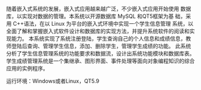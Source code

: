 随着嵌入式系统的发展，嵌入式应用越来越广泛，不少嵌入式应用开始使用
数据库，以实现对数据的管理。本系统以开源数据库 MySQL 和QT5框架为基 础，采用 C++语法，在以 Linux 为平台的嵌入式环境中实现一个学生信息管理 系统，以全面了解和掌握嵌入式软件设计和数据库的实现方法，并提升系统软件的阅读和实现能力。
本系统实现了系统注册登陆，学生查询自己的个人信息和成绩信息，教师登陆后查询、管理学生信息，添加、删除学生，管理学生成绩的功能。
此系统分析了学生信息管理系统的功能要求和数据流，设计出系统功能模块和数据库表。学生成绩管理系统是一个集继承、图形界面、事件处理等面向对象编程知识的综合应用的实例程序。

运行环境：Windows或者Linux，QT5.9